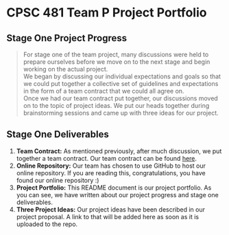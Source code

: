 # CPSC 481 Team P Project Portfolio

## Stage One Project Progress
> For stage one of the team project, many discussions were held to prepare ourselves before we move on to the next stage and begin working on the actual project. <br/>
> We began by discussing our individual expectations and goals so that we could put together a collective set of guidelines and expectations in the form of a team contract that we could all agree on. </br>
> Once we had our team contract put together, our discussions moved on to the topic of project ideas. We put our heads together during brainstorming sessions and came up with three ideas for our project. 

## Stage One Deliverables
1. <b>Team Contract:</b> As mentioned previously, after much discussion, we put together a team contract. Our team contract can be found [here](https://github.com/sophiango-uofc/Team-P-CPSC-481/blob/master/Team%20P%20Contract.pdf).<br/>  
2. <b>Online Repository:</b> Our team has chosen to use GitHub to host our online repository. If you are reading this, congratulations, you have found our online repository :)<br/>
3. <b>Project Portfolio:</b> This README document is our project portfolio. As you can see, we have written about our project progress and stage one deliverables.<br/>
4. <b>Three Project Ideas:</b> Our project ideas have been described in our project proposal. A link to that will be added here as soon as it is uploaded to the repo.<br/>
